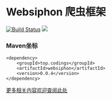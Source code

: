 # Websiphon 爬虫框架

[![Build Status](https://travis-ci.org/monstercodings/websiphon.svg?branch=master)](https://travis-ci.org/monstercodings/websiphon)
![](https://img.shields.io/badge/language-java-blue.svg)

### Maven坐标

```
<dependency>
    <groupId>top.codings</groupId>
    <artifactId>websiphon</artifactId>
    <version>0.0.4</version>
</dependency>
```

[更多相关内容欢迎查阅此处](https://github.com/monstercodings/websiphon/wiki)